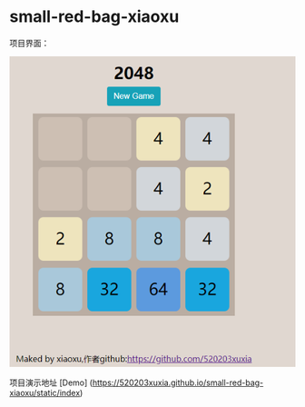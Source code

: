
# small-red-bag-xiaoxu

项目界面：

![img](https://github.com/520203xuxia/Vue-2048-normalize/raw/master/src/assets/img/游戏界面.png)


项目演示地址
[Demo] (https://520203xuxia.github.io/small-red-bag-xiaoxu/static/index)
